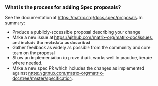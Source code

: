 ### What is the process for adding Spec proposals?

See the documentation at <https://matrix.org/docs/spec/proposals>. In summary:

* Produce a publicly-accessible proposal describing your change
* Make a new issue at <https://github.com/matrix-org/matrix-doc/issues>, and include the metadata as described
* Gather feedback as widely as possible from the community and core team on the proposal
* Show an implementation to prove that it works well in practice, iterate where needed.
* Make a new spec PR which includes the changes as implemented against <https://github.com/matrix-org/matrix-doc/tree/master/specification>.